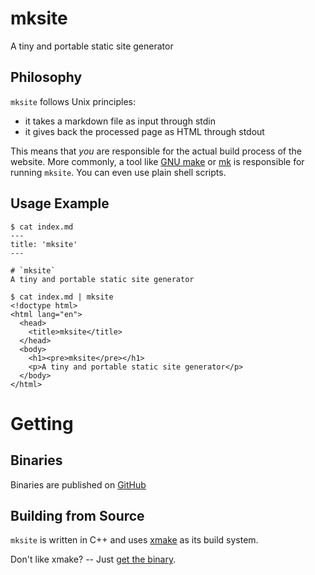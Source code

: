 # mksite
A tiny and portable static site generator

## Philosophy
`mksite` follows Unix principles:
- it takes a markdown file as input through stdin
- it gives back the processed page as HTML through stdout

This means that *you* are responsible for the actual build process of the
website. More commonly, a tool like [GNU
make](https://www.gnu.org/software/make/manual/make.html) or
[mk](https://doc.cat-v.org/plan_9/4th_edition/papers/mk) is responsible for
running `mksite`. You can even use plain shell scripts.

## Usage Example
```console
$ cat index.md
---
title: 'mksite'
---

# `mksite`
A tiny and portable static site generator

$ cat index.md | mksite
<!doctype html>
<html lang="en">
  <head>
    <title>mksite</title>
  </head>
  <body>
    <h1><pre>mksite</pre></h1>
    <p>A tiny and portable static site generator</p>
  </body>
</html>
```

# Getting

## Binaries
Binaries are published on
[GitHub](https://github.com/podikoglou/mksite/releases)

## Building from Source
`mksite` is written in C++ and uses [xmake](https://xmake.io) as its build
system.

Don't like xmake? -- Just [get the binary](https://github.com/podikoglou/mksite/releases).
